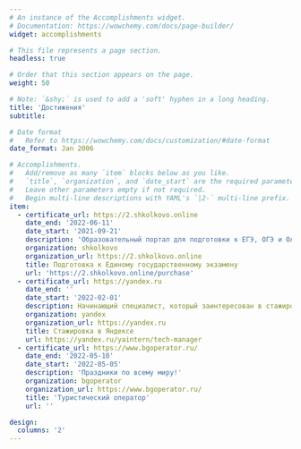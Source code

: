 ```yaml
---
# An instance of the Accomplishments widget.
# Documentation: https://wowchemy.com/docs/page-builder/
widget: accomplishments

# This file represents a page section.
headless: true

# Order that this section appears on the page.
weight: 50

# Note: `&shy;` is used to add a 'soft' hyphen in a long heading.
title: 'Достижения'
subtitle:

# Date format
#   Refer to https://wowchemy.com/docs/customization/#date-format
date_format: Jan 2006

# Accomplishments.
#   Add/remove as many `item` blocks below as you like.
#   `title`, `organization`, and `date_start` are the required parameters.
#   Leave other parameters empty if not required.
#   Begin multi-line descriptions with YAML's `|2-` multi-line prefix.
item:
  - certificate_url: https://2.shkolkovo.online
    date_end: '2022-06-11'
    date_start: '2021-09-21'
    description: 'Образовательный портал для подготовки к ЕГЭ, ОГЭ и Олимпиадам!'
    organization: shkolkovo
    organization_url: https://2.shkolkovo.online
    title: Подготовка к Единому государственному экзамену
    url: 'https://2.shkolkovo.online/purchase'
  - certificate_url: https://yandex.ru
    date_end: ''
    date_start: '2022-02-01'
    description: Начинающий специалист, который заинтересован в стажировке по направлению технического менеджера
    organization: yandex
    organization_url: https://yandex.ru
    title: Стажировка в Яндексе
    url: https://yandex.ru/yaintern/tech-manager
  - certificate_url: https://www.bgoperator.ru/
    date_end: '2022-05-10'
    date_start: '2022-05-05'
    description: 'Праздники по всему миру!'
    organization: bgoperator
    organization_url: https://www.bgoperator.ru/
    title: 'Туристический оператор'
    url: ''

design:
  columns: '2'
---
```

